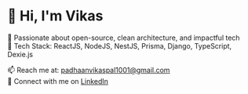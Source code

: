 # 👋 Hi, I'm Vikas

🚀 Passionate about open-source, clean architecture, and impactful tech  
🔧 Tech Stack: ReactJS, NodeJS, NestJS, Prisma, Django, TypeScript, Dexie.js  

📫 Reach me at: [padhaanvikaspal1001@gmail.com](mailto:padhaanvikaspal1001@gmail.com)  
🔗 Connect with me on [LinkedIn](https://www.linkedin.com/in/vikas-pal-44966528a/)
